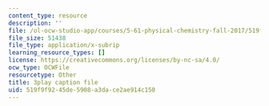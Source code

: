 ```yaml
---
content_type: resource
description: ''
file: /ol-ocw-studio-app/courses/5-61-physical-chemistry-fall-2017/519f9f9245de5908a3dace2ae914c150_6wbWEDAg3B0.vtt
file_size: 51438
file_type: application/x-subrip
learning_resource_types: []
license: https://creativecommons.org/licenses/by-nc-sa/4.0/
ocw_type: OCWFile
resourcetype: Other
title: 3play caption file
uid: 519f9f92-45de-5908-a3da-ce2ae914c150
---
```

